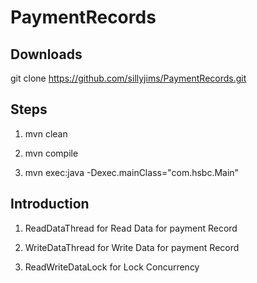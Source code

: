 # PaymentRecords

## Downloads

git clone https://github.com/sillyjims/PaymentRecords.git

## Steps

1)  mvn clean 

2)  mvn compile

3) mvn exec:java -Dexec.mainClass="com.hsbc.Main"


## Introduction

1) ReadDataThread for Read Data for payment Record

2) WriteDataThread for Write Data for payment Record

3) ReadWriteDataLock for Lock Concurrency 